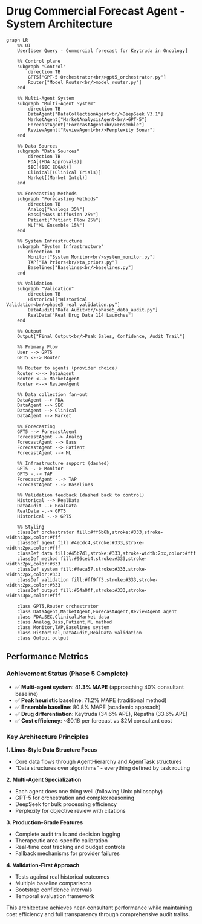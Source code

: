 # Drug Commercial Forecast Agent - System Architecture

```mermaid
graph LR
    %% UI
    User[User Query - Commercial forecast for Keytruda in Oncology]

    %% Control plane
    subgraph "Control"
        direction TB
        GPT5["GPT-5 Orchestrator<br/>gpt5_orchestrator.py"]
        Router["Model Router<br/>model_router.py"]
    end

    %% Multi-Agent System
    subgraph "Multi-Agent System"
        direction TB
        DataAgent["DataCollectionAgent<br/>DeepSeek V3.1"]
        MarketAgent["MarketAnalysisAgent<br/>GPT-5"]
        ForecastAgent["ForecastAgent<br/>Ensemble"]
        ReviewAgent["ReviewAgent<br/>Perplexity Sonar"]
    end

    %% Data Sources
    subgraph "Data Sources"
        direction TB
        FDA[(FDA Approvals)]
        SEC[(SEC EDGAR)]
        Clinical[(Clinical Trials)]
        Market[(Market Intel)]
    end

    %% Forecasting Methods
    subgraph "Forecasting Methods"
        direction TB
        Analog["Analogs 35%"]
        Bass["Bass Diffusion 25%"]
        Patient["Patient Flow 25%"]
        ML["ML Ensemble 15%"]
    end

    %% System Infrastructure
    subgraph "System Infrastructure"
        direction TB
        Monitor["System Monitor<br/>system_monitor.py"]
        TAP["TA Priors<br/>ta_priors.py"]
        Baselines["Baselines<br/>baselines.py"]
    end

    %% Validation
    subgraph "Validation"
        direction TB
        Historical["Historical Validation<br/>phase5_real_validation.py"]
        DataAudit["Data Audit<br/>phase5_data_audit.py"]
        RealData["Real Drug Data 114 Launches"]
    end

    %% Output
    Output["Final Output<br/>Peak Sales, Confidence, Audit Trail"]

    %% Primary Flow
    User --> GPT5
    GPT5 <--> Router

    %% Router to agents (provider choice)
    Router <--> DataAgent
    Router <--> MarketAgent
    Router <--> ReviewAgent

    %% Data collection fan-out
    DataAgent --> FDA
    DataAgent --> SEC
    DataAgent --> Clinical
    DataAgent --> Market

    %% Forecasting
    GPT5 --> ForecastAgent
    ForecastAgent --> Analog
    ForecastAgent --> Bass
    ForecastAgent --> Patient
    ForecastAgent --> ML

    %% Infrastructure support (dashed)
    GPT5 -.-> Monitor
    GPT5 -.-> TAP
    ForecastAgent -.-> TAP
    ForecastAgent -.-> Baselines

    %% Validation feedback (dashed back to control)
    Historical --> RealData
    DataAudit --> RealData
    RealData -.-> GPT5
    Historical -.-> GPT5

    %% Styling
    classDef orchestrator fill:#ff6b6b,stroke:#333,stroke-width:3px,color:#fff
    classDef agent fill:#4ecdc4,stroke:#333,stroke-width:2px,color:#fff
    classDef data fill:#45b7d1,stroke:#333,stroke-width:2px,color:#fff
    classDef method fill:#96ceb4,stroke:#333,stroke-width:2px,color:#333
    classDef system fill:#feca57,stroke:#333,stroke-width:2px,color:#333
    classDef validation fill:#ff9ff3,stroke:#333,stroke-width:2px,color:#333
    classDef output fill:#54a0ff,stroke:#333,stroke-width:3px,color:#fff

    class GPT5,Router orchestrator
    class DataAgent,MarketAgent,ForecastAgent,ReviewAgent agent
    class FDA,SEC,Clinical,Market data
    class Analog,Bass,Patient,ML method
    class Monitor,TAP,Baselines system
    class Historical,DataAudit,RealData validation
    class Output output
```

## Performance Metrics

### Achievement Status (Phase 5 Complete)
- ✅ **Multi-agent system**: **41.3% MAPE** (approaching 40% consultant baseline)
- ✅ **Peak heuristic baseline**: 71.2% MAPE (traditional method)
- ✅ **Ensemble baseline**: 80.8% MAPE (academic approach)
- ✅ **Drug differentiation**: Keytruda (34.6% APE), Repatha (33.6% APE)
- ✅ **Cost efficiency**: ~$0.16 per forecast vs $2M consultant cost

### Key Architecture Principles

**1. Linus-Style Data Structure Focus**
- Core data flows through AgentHierarchy and AgentTask structures
- "Data structures over algorithms" - everything defined by task routing

**2. Multi-Agent Specialization**
- Each agent does one thing well (following Unix philosophy)
- GPT-5 for orchestration and complex reasoning
- DeepSeek for bulk processing efficiency
- Perplexity for objective review with citations

**3. Production-Grade Features**
- Complete audit trails and decision logging
- Therapeutic area-specific calibration
- Real-time cost tracking and budget controls
- Fallback mechanisms for provider failures

**4. Validation-First Approach**
- Tests against real historical outcomes
- Multiple baseline comparisons
- Bootstrap confidence intervals
- Temporal evaluation framework

This architecture achieves near-consultant performance while maintaining cost efficiency and full transparency through comprehensive audit trailss.